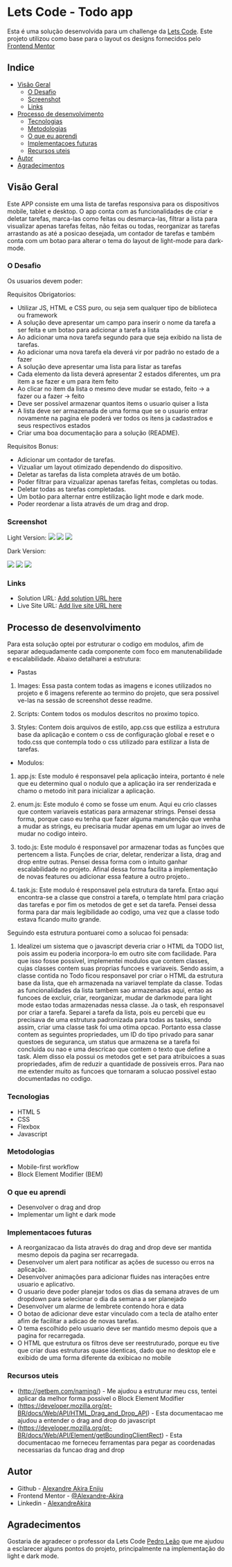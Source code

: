 # Lets Code - Todo app

Esta é uma solução desenvolvida para um challenge da [Lets Code](https://www.letscode.com.br/). Este projeto utilizou como base para o layout os designs fornecidos pelo [Frontend Mentor](https://www.frontendmentor.io/challenges/todo-app-Su1_KokOW)

## Indice

- [Visão Geral](#Visão-Geral)
  - [O Desafio](#O-Desafio)
  - [Screenshot](#screenshot)
  - [Links](#links)
- [Processo de desenvolvimento](#Processo-de-desenvolvimento)
  - [Tecnologias](#Tecnologias)
  - [Metodologias](#Metodologias)
  - [O que eu aprendi](#O-que-eu-aprendi)
  - [Implementacoes futuras](#Implementacoes-futuras)
  - [Recursos uteis](#Recursos-uteis)
- [Autor](#Autor)
- [Agradecimentos](#Agradecimentos)

## Visão Geral

Este APP consiste em uma lista de tarefas responsiva para os dispositivos mobile, tablet e desktop. O app conta com as funcionalidades de criar e deletar tarefas, marca-las como feitas ou desmarca-las, filtrar a lista para visualizar apenas tarefas feitas, não feitas ou todas, reorganizar as tarefas arrastando as até a posicao desejada, um contador de tarefas e também conta com um botao para alterar o tema do layout de light-mode para dark-mode.

### O Desafio

Os usuarios devem poder:

Requisitos Obrigatorios:

- Utilizar JS, HTML e CSS puro, ou seja sem qualquer tipo de biblioteca ou framework
- A solução deve apresentar um campo para inserir o nome da tarefa a ser feita e um botao para adicionar a tarefa a lista
- Ao adicionar uma nova tarefa segundo para que seja exibido na lista de tarefas.
- Ao adicionar uma nova tarefa ela deverá vir por padrão no estado de a fazer
- A solução deve apresentar uma lista para listar as tarefas
- Cada elemento da lista deverá apresentar 2 estados diferentes, um pra item a se fazer e um para item feito
- Ao clicar no item da lista o mesmo deve mudar se estado, feito -> a fazer ou a fazer -> feito
- Deve ser possível armazenar quantos items o usuario quiser a lista
- A lista deve ser armazenada de uma forma que se o usuario entrar novamente na pagina ele poderá ver todos os itens ja cadastrados e seus respectivos estados
- Criar uma boa documentação para a solução (README).

Requisitos Bonus:

- Adicionar um contador de tarefas.
- Vizualiar um layout otimizado dependendo do dispositivo.
- Deletar as tarefas da lista completa através de um botão.
- Poder filtrar para vizualizar apenas tarefas feitas, completas ou todas.
- Deletar todas as tarefas completadas.
- Um botão para alternar entre estilização light mode e dark mode.
- Poder reordenar a lista através de um drag and drop.

### Screenshot

Light Version:
![](./Assets/Images/TodoList_Desktop.png)
![](./Assets/Images/TodoList_Tablet.png)
![](./Assets/Images/TodoList_Mobile.png)

Dark Version:

![](./Assets/Images/TodoList_Desktop-DarkMode.png)
![](./Assets/Images/TodoList_Tablet-DarkMode.png)
![](./Assets/Images/TodoList_Mobile-DarkMode.png)

### Links

- Solution URL: [Add solution URL here](https://your-solution-url.com)
- Live Site URL: [Add live site URL here](https://your-live-site-url.com)

## Processo de desenvolvimento

Para esta solução optei por estruturar o codigo em modulos, afim de separar adequadamente cada componente com foco em manutenabilidade e escalabilidade. Abaixo detalharei a estrutura:

- Pastas

1. Images: Essa pasta contem todas as imagens e icones utilizados no projeto e 6 imagens referente ao termino do projeto, que sera possivel ve-las na sessão de screenshot desse readme.

2. Scripts: Contem todos os modulos descritos no proximo topico.

3. Styles: Contem dois arquivos de estilo, app.css que estiliza a estrutura base da aplicação e contem o css de configuração global e reset e o todo.css que contempla todo o css utilizado para estilizar a lista de tarefas.

- Modulos:

1. app.js: Este modulo é responsavel pela aplicação inteira, portanto é nele que eu determino qual o nodulo que a aplicação ira ser renderizada e chamo o metodo init para inicializar a aplicação.

2. enum.js: Este modulo é como se fosse um enum. Aqui eu crio classes que contem variaveis estaticas para armazenar strings. Pensei dessa forma, porque caso eu tenha que fazer alguma manutenção que venha a mudar as strings, eu precisaria mudar apenas em um lugar ao inves de mudar no codigo inteiro.

3. todo.js: Este modulo é responsavel por armazenar todas as funções que pertencem a lista. Funções de criar, deletar, renderizar a lista, drag and drop entre outras. Pensei dessa forma com o intuito ganhar escalabilidade no projeto. Afinal dessa forma facilita a implementação de novas features ou adicionar essa feature a outro projeto..

4. task.js: Este modulo é responsavel pela estrutura da tarefa. Entao aqui encontra-se a classe que constroi a tarefa, o template html para criação das tarefas e por fim os metodos de get e set da tarefa. Pensei dessa forma para dar mais legibilidade ao codigo, uma vez que a classe todo estava ficando muito grande.

Seguindo esta estrutura pontuarei como a solucao foi pensada:

1. Idealizei um sistema que o javascript deveria criar o HTML da TODO list, pois assim eu poderia incorpora-lo em outro site com facilidade.
   Para que isso fosse possivel, implementei modulos que contem classes, cujas classes contem suas proprias funcoes e variaveis.
   Sendo assim, a classe contida no Todo ficou responsavel por criar o HTML da estrutura base da lista, que eh armazenada na variavel template da classe. Todas as funcionalidades da lista tambem sao armazenadas aqui, entao as funcoes de excluir, criar, reorganizar, mudar de darkmode para light mode estao todas armazenadas nessa classe.
   Ja o task, eh responsavel por criar a tarefa. Separei a tarefa da lista, pois eu percebi que eu precisava de uma estrutura padronizada para todas as tasks, sendo assim, criar uma classe task foi uma otima opcao. Portanto essa classe contem as seguintes propriedades, um ID do tipo privado para sanar questoes de seguranca, um status que armazena se a tarefa foi concluida ou nao e uma descricao que contem o texto que define a task. Alem disso ela possui os metodos get e set para atribuicoes a suas propriedades, afim de reduzir a quantidade de possiveis erros.
   Para nao me extender muito as funcoes que tornaram a solucao possivel estao documentadas no codigo.

### Tecnologias

- HTML 5
- CSS
- Flexbox
- Javascript

### Metodologias

- Mobile-first workflow
- Block Element Modifier (BEM)

### O que eu aprendi

- Desenvolver o drag and drop
- Implementar um light e dark mode

### Implementacoes futuras

- A reorganizacao da lista através do drag and drop deve ser mantida mesmo depois da pagina ser recarregada.
- Desenvolver um alert para notificar as ações de sucesso ou erros na aplicação.
- Desenvolver animações para adicionar fluides nas interações entre usuario e aplicativo.
- O usuario deve poder planejar todos os dias da semana atraves de um dropdown para selecionar o dia da semana a ser planejado
- Desenvolver um alarme de lembrete contendo hora e data
- O botao de adicionar deve estar vinculado com a tecla de atalho enter afim de facilitar a adicao de novas tarefas.
- O tema escolhido pelo usuario deve ser mantido mesmo depois que a pagina for recarregada.
- O HTML que estrutura os filtros deve ser reestruturado, porque eu tive que criar duas estruturas quase identicas, dado que no desktop ele e exibido de uma forma diferente da exibicao no mobile

### Recursos uteis

- (http://getbem.com/naming/) - Me ajudou a estruturar meu css, tentei aplicar da melhor forma possivel o Block Element Modifier
- (https://developer.mozilla.org/pt-BR/docs/Web/API/HTML_Drag_and_Drop_API) - Esta documentacao me ajudou a entender o drag and drop do javascript
- (https://developer.mozilla.org/pt-BR/docs/Web/API/Element/getBoundingClientRect) - Esta documentacao me forneceu ferramentas para pegar as coordenadas necessarias da funcao drag and drop

## Autor

- Github - [Alexandre Akira Enjiu](https://github.com/Alexandre-Akira)
- Frontend Mentor - [@Alexandre-Akira](https://www.frontendmentor.io/profile/Alexandre-Akira)
- Linkedin - [AlexandreAkira](https://www.linkedin.com/in/alexandreakira/)

## Agradecimentos

Gostaria de agradecer o professor da Lets Code [Pedro Leão](https://github.com/pleaobraga) que me ajudou a esclarecer alguns pontos do projeto, principalmente na implementação do light e dark mode.
